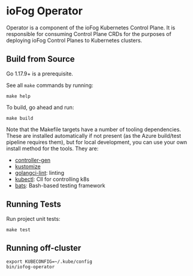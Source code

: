 # ioFog Operator

Operator is a component of the ioFog Kubernetes Control Plane. It is responsible for consuming
Control Plane CRDs for the purposes of deploying ioFog Control Planes to Kubernetes clusters.

## Build from Source

Go 1.17.9+ is a prerequisite.

See all `make` commands by running:

```
make help
```

To build, go ahead and run:

```
make build
```

Note that the Makefile targets have a number of tooling dependencies. These are
installed automatically if not present (as the Azure build/test pipeline requires them),
but for local development, you can use your own install method for the tools. They are:

- [controller-gen](https://github.com/kubernetes-sigs/controller-tools)
- [kustomize](https://kustomize.io)
- [golangci-lint](https://golangci-lint.run): linting
- [kubectl](https://kubectl.docs.kubernetes.io): ClI for controlling k8s
- [bats](https://github.com/bats-core/bats-core): Bash-based testing framework


## Running Tests

Run project unit tests:

```
make test
```

## Running off-cluster

```
export KUBECONFIG=~/.kube/config
bin/iofog-operator
```
